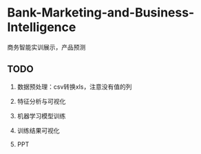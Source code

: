 # Bank-Marketing-and-Business-Intelligence
商务智能实训展示，产品预测



## TODO

1. 数据预处理：csv转换xls，注意没有值的列

2. 特征分析与可视化

3. 机器学习模型训练

4. 训练结果可视化

5. PPT

   